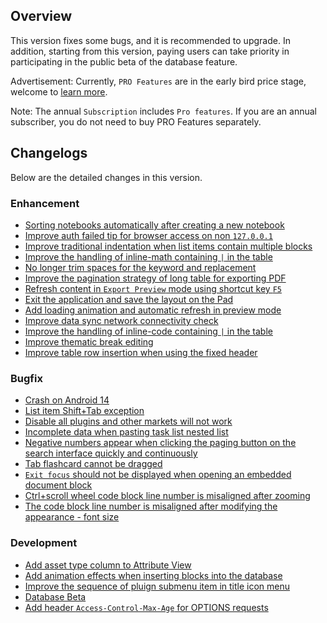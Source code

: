 ## Overview

This version fixes some bugs, and it is recommended to upgrade. In addition, starting from this version, paying users can take priority in participating in the public beta of the database feature.

Advertisement: Currently, `PRO Features` are in the early bird price stage, welcome to [learn more](https://b3log.org/siyuan/pricing.html).

Note: The annual `Subscription` includes `Pro features`. If you are an annual subscriber, you do not need to buy PRO Features separately.

## Changelogs

Below are the detailed changes in this version.

### Enhancement

* [Sorting notebooks automatically after creating a new notebook](https://github.com/siyuan-note/siyuan/issues/9213)
* [Improve auth failed tip for browser access on non `127.0.0.1`](https://github.com/siyuan-note/siyuan/issues/9224)
* [Improve traditional indentation when list items contain multiple blocks](https://github.com/siyuan-note/siyuan/issues/9226)
* [Improve the handling of inline-math containing `|` in the table](https://github.com/siyuan-note/siyuan/issues/9227)
* [No longer trim spaces for the keyword and replacement](https://github.com/siyuan-note/siyuan/issues/9229)
* [Improve the pagination strategy of long table for exporting PDF](https://github.com/siyuan-note/siyuan/pull/9234)
* [Refresh content in `Export Preview` mode using shortcut key `F5`](https://github.com/siyuan-note/siyuan/issues/9235)
* [Exit the application and save the layout on the Pad](https://github.com/siyuan-note/siyuan/issues/9244)
* [Add loading animation and automatic refresh in preview mode](https://github.com/siyuan-note/siyuan/issues/9247)
* [Improve data sync network connectivity check](https://github.com/siyuan-note/siyuan/issues/9251)
* [Improve the handling of inline-code containing `|` in the table](https://github.com/siyuan-note/siyuan/issues/9252)
* [Improve thematic break editing](https://github.com/siyuan-note/siyuan/issues/9259)
* [Improve table row insertion when using the fixed header](https://github.com/siyuan-note/siyuan/issues/9265)

### Bugfix

* [Crash on Android 14](https://github.com/siyuan-note/siyuan/issues/9212)
* [List item Shift+Tab exception](https://github.com/siyuan-note/siyuan/issues/9237)
* [Disable all plugins and other markets will not work](https://github.com/siyuan-note/siyuan/issues/9238)
* [Incomplete data when pasting task list nested list](https://github.com/siyuan-note/siyuan/issues/9239)
* [Negative numbers appear when clicking the paging button on the search interface quickly and continuously](https://github.com/siyuan-note/siyuan/issues/9243)
* [Tab flashcard cannot be dragged](https://github.com/siyuan-note/siyuan/issues/9250)
* [`Exit focus` should not be displayed when opening an embedded document block](https://github.com/siyuan-note/siyuan/issues/9254)
* [Ctrl+scroll wheel code block line number is misaligned after zooming](https://github.com/siyuan-note/siyuan/issues/9260)
* [The code block line number is misaligned after modifying the appearance - font size](https://github.com/siyuan-note/siyuan/issues/9267)

### Development

* [Add asset type column to Attribute View](https://github.com/siyuan-note/siyuan/issues/8895)
* [Add animation effects when inserting blocks into the database](https://github.com/siyuan-note/siyuan/issues/9092)
* [Improve the sequence of pluign submenu item in title icon menu](https://github.com/siyuan-note/siyuan/pull/9225)
* [Database Beta](https://github.com/siyuan-note/siyuan/issues/9242)
* [Add header `Access-Control-Max-Age` for OPTIONS requests](https://github.com/siyuan-note/siyuan/pull/9257)
